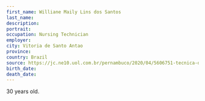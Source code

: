 ```yaml
---
first_name: Williane Maily Lins dos Santos
last_name: 
description: 
portrait: 
occupation: Nursing Technician
employer: 
city: Vitoria de Santo Antao
province: 
country: Brazil
source: https://jc.ne10.uol.com.br/pernambuco/2020/04/5606751-tecnica-de-enfermagem-que-morreu-esperando-leito-em-uti-tem-diagnostico-positivo-para-coronavirus.html
birth_date: 
death_date: 
---
```


30 years old.